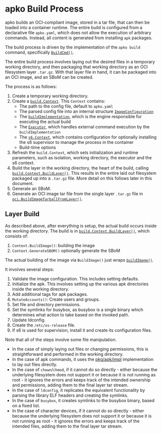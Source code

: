 # apko Build Process

apko builds an OCI-compliant image, stored in a tar file, that can then be loaded into a container runtime.
The entire build is configured from a declarative file `apko.yaml`, which does not allow the execution of arbitrary
commands. Instead, all content is generated from installing `apk` packages.

The build process is driven by the implementation of the `apko build` command, specifically
[`BuildCmd()`](../internal/cli/build.go#L104).

The entire build process involves laying out the desired files in a temporary working directory, and then
packaging that working directory as an OCI filesystem layer `.tar.gz`. With that layer file in hand,
it can be packaged into an OCI image, and an SBoM can be created.

The process is as follows:

1. Create a temporary working directory.
1. Create a [`build.Context`](../pkg/build/build.go#L37-45). This `Context` contains:
   * The path to the config file, default to `apko.yaml`
   * The parsed config file into an internal structure [`ImageConfiguration`](../pkg/build/types/types.go#L55-83)
   * The [`buildImplementation`](../pkg/build/build_implementation.go#L43-59), which is the engine responsible for executing the actual build
   * The [`Executor`](../pkg/exec/exec.go#L26-31), which handles external command execution by the `buildImplementation`
   * The [`s6.Context`](../pkg/s6/s6.go#L23-26), which contains configuration for optionally installing the s6 supervisor to manage the process in the container
   * Build-time options
1. Refresh the `build.Context`, which sets initialization and runtime parameters, such as isolation, working directory, the executor and the s6 context.
1. Build the layer in the working directory, the heart of the build, calling [`build.Context.BuildLayer()`](../pkg/build/build.go#L80-109). This results in the entire laid out filesystem packaged up into a `.tar.gz` file. More detail on this follows later in this document.
1. Generate an SBoM.
1. Generate an OCI image tar file from the single layer `.tar.gz` file in [`oci.BuildImageTarballFromLayer()`](../pkg/build/oci/oci.go#L285).

## Layer Build

As described above, after everything is setup, the actual build occurs inside the working directory.
The build is in [`build.Context.BuildLayer()`](../pkg/build/build.go#L80-109), which consists of:

1. `Context.BuildImage()`: building the image
1. `Context.GenerateSBOM()` optionally generate the SBoM

The actual building of the image via `BuildImage()` just wraps [`buildImage()`](../pkg/build/build_implementation.go#L195-247).

It involves several steps:

1. Validate the image configuration. This includes setting defaults.
1. Initialize the apk. This involves setting up the various apk directories inside the working directory.
1. Add additional tags for apk packages.
1. `MutateAccounts()`: Create users and groups.
1. Set file and directory permissions.
1. Set the symlinks for busybox, as busybox is a single binary which determines what action to take based on the invoked path.
1. Update ldconfig.
1. Create the `/etc/os-release` file.
1. If s6 is used for supervision, install it and create its configuration files.

Note that all of the steps involve some file manipulation.

* In the case of simply laying out files or changing permissions, this is straightforward and performed in the working directory.
* In the case of apk commands, it uses the [pkg/apk/impl](../pkg/apk/impl/) implementation to lay out files directly.
* In the case of `chown`/`chmod`, if it cannot do so directly - either because the underlying filesystem does not support it or because it is not running as root - it ignores the errors and keeps track of the intended ownership and permissions, adding them to the final layer tar stream.
* In the case of `ldconfig`, it replicates the equivalent functionality by parsing the library ELF headers and creating the symlinks.
* In the case of `busybox`, it creates symlinks to the busybox binary, based on a fixed list.
* In the case of character devices, if it cannot do so directly - either because the underlying filesystem does not support it or because it is not running as root - it ignores the errors and keeps track of the intended files, adding them to the final layer tar stream.
